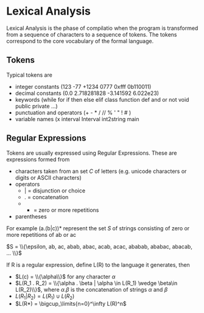 # Lexical Analysis

Lexical Analysis is the phase of compilatio when the program is transformed from a sequence of characters to a sequence of tokens. The tokens correspond to the core vocabulary of the formal language. 

## Tokens
Typical tokens are
* integer constants (123  -77 +1234 0777 0xfff 0b110011)
* decimal constants (0.0 2.718281828 -3.141592  6.022e23)
* keywords (while for if then else elif class function def and or not void public private ...)
* punctuation and operators (+ - * / // % ' " ! # )
* variable names (x interval Interval int2string main

## Regular Expressions
Tokens are usually expressed using Regular Expressions. These are expressions formed from
* characters taken from an set $C$ of letters (e.g. unicode characters or digits or ASCII characters)
* operators
  * | = disjunction or choice
  * . = concatenation 
  * * = zero or more repetitions
* parentheses

For example (a.(b|c))*  represent the set $S$ of strings consisting of zero or more repetitions of ab or ac

$S = \\{\epsilon, ab, ac, abab, abac, acab, acac, ababab, ababac, abacab, ... \\}$

If R is a regular expression, define L(R) to the language it generates, then
* $L(c) = \\{\alpha\\}$  for any character $\alpha$
* $L(R_1 . R_2) = \\{\alpha . \beta | \alpha \in L(R_1) \wedge \beta\in L(R_2)\\}$,
  where $\alpha . \beta$ is the concatenation of strings $\alpha$ and $\beta$
* $L(R_1 | R_2) = L(R_1) \cup L(R_2)$
* $L(R*) = \bigcup_\limits{n=0}^\infty L(R)^n$

